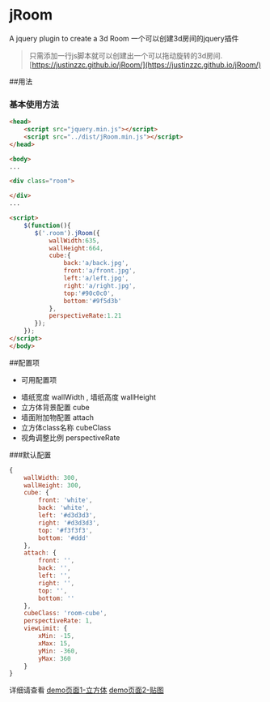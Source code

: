 # jRoom

A jquery plugin to create a 3d Room
一个可以创建3d房间的jquery插件

> 只需添加一行js脚本就可以创建出一个可以拖动旋转的3d房间.
> [https://justinzzc.github.io/jRoom/](https://justinzzc.github.io/jRoom/)

##用法

### 基本使用方法

~~~ html
<head>
    <script src="jquery.min.js"></script>
    <script src="../dist/jRoom.min.js"></script>
</head>

<body>
...

<div class="room">

</div>
...

<script>
    $(function(){
       $('.room').jRoom({
           wallWidth:635,
           wallHeight:664,
           cube:{
               back:'a/back.jpg',
               front:'a/front.jpg',
               left:'a/left.jpg',
               right:'a/right.jpg',
               top:'#90c0c0',
               bottom:'#9f5d3b'
           },
           perspectiveRate:1.21
       });
    });
</script>
</body>

~~~




##配置项

+ 可用配置项
 - 墙纸宽度 wallWidth , 墙纸高度 wallHeight
 - 立方体背景配置 cube
 - 墙面附加物配置 attach
 - 立方体class名称 cubeClass
 - 视角调整比例 perspectiveRate
 
 
###默认配置

~~~ javascript
{
    wallWidth: 300,
    wallHeight: 300,
    cube: {
        front: 'white',
        back: 'white',
        left: '#d3d3d3',
        right: '#d3d3d3',
        top: '#f3f3f3',
        bottom: '#ddd'
    },
    attach: {
        front: '',
        back: '',
        left: '',
        right: '',
        top: '',
        bottom: ''
    },
    cubeClass: 'room-cube',
    perspectiveRate: 1,
    viewLimit: {
        xMin: -15,
        xMax: 15,
        yMin: -360,
        yMax: 360
    }
}
~~~



详细请查看 
[demo页面1-立方体](./demo/test1.html)
[demo页面2-贴图](./demo/test2.html)
